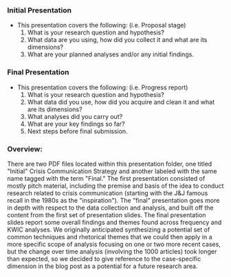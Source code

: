 ### Initial Presentation

* This presentation covers the following: (i.e. Proposal stage)
  1. What is your research question and hypothesis?
  2. What data are you using, how did you collect it and what are its dimensions?
  3. What are your planned analyses and/or any initial findings.

### Final Presentation

* This presentation covers the following: (i.e. Progress report)
  1. What is your research question and hypothesis?
  2. What data did you use, how did you acquire and clean it and what are its dimensions?
  3. What analyses did you carry out?
  4. What are your key findings so far?
  5. Next steps before final submission.



### Overview: 

There are two PDF files located within this presentation folder, one titled "Initial" Crisis Communication Strategy and another labeled with the same name tagged with the term "Final." The first presentation consisted of mostly pitch material, including the premise and basis of the idea to conduct research related to crisis communication (starting with the J&J famous recall in the 1980s as the "inspiration"). The "final" presentation goes more in depth with respect to the data collection and analysis, and built off the content from the first set of presentation slides. The final presentation slides report some overall findings and themes found across frequency and KWIC analyses. We originally anticipated synthesizing a potential set of common techniques and rhetorical themes that we could then apply in a more specific scope of analysis focusing on one or two more recent cases, but the change over time analysis (involving the 1000 articles) took longer than expected, so we decided to give reference to the case-specific dimension in the blog post as a potential for a future research area.